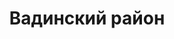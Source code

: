 ---
title: "Вадинский район"
template: district
visible: true
content:
    items:
        '@page.children': '/pamyatniki/vadinskiy'

---